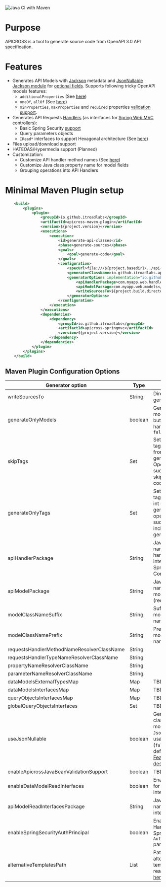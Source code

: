 
![Java CI with Maven](https://github.com/itroadlabs/apicross/actions/workflows/maven-oss-release.yml/badge.svg)

# Purpose
APICROSS is a tool to generate source code from OpenAPI 3.0 API specification.

# Features
- Generates API Models with [Jackson](https://github.com/FasterXML/jackson) metadata and [JsonNullable Jackson module](https://github.com/OpenAPITools/jackson-databind-nullable) for [optional fields](docs/OptionalFields.md). 
  Supports following tricky OpenAPI models features:
  * `additionalProperties` (See [here](docs/AdditionalProperties.md))
  * `oneOf`, `allOf`  (See [here](docs/OneOfAllOf.md))
  * `minProperties`, `maxProperties` and `required` properties [validation support](docs/MinMaxRequiredPropertiesValidation.md).  
- Generates API Requests [Handlers](docs/APIHandler.md) (as interfaces for [Spring Web MVC](https://github.com/spring-projects/spring-framework/tree/main/spring-webmvc) controllers):
  * Basic Spring Security [support](docs/SpringSecurityAuthentication.md)
  * Query parameters objects
  * `IRead*` interfaces to support Hexagonal architecture (See [here](docs/IReadInterfaces.md))
- Files upload/download support  
- HATEOAS/Hypermedia support (Planned)  
- Customization:
  * Customize API handler method names (See [here](docs/APIHandlerMethodName.md))
  * Customize Java class property name for model fields 
  * Grouping operations into API Handlers  

# Minimal Maven Plugin setup
```xml
    <build>
        <plugins>
            <plugin>
                <groupId>io.github.itroadlabs</groupId>
                <artifactId>apicross-maven-plugin</artifactId>
                <version>${project.version}</version>
                <executions>
                    <execution>
                        <id>generate-api-classes</id>
                        <phase>generate-sources</phase>
                        <goals>
                            <goal>generate-code</goal>
                        </goals>
                        <configuration>
                            <specUrl>file:///${project.basedir}/../api-specifications/api.yaml</specUrl>
                            <generatorClassName>io.github.itroadlabs.apicross.springmvc.SpringMvcCodeGenerator</generatorClassName>
                            <generatorOptions implementation="io.github.itroadlabs.apicross.springmvc.SpringMvcCodeGeneratorOptions">
                                <apiHandlerPackage>com.myapp.web.handlers</apiHandlerPackage>
                                <apiModelPackage>com.myapp.web.models</apiModelPackage>
                                <writeSourcesTo>${project.build.directory}/generated-sources/java</writeSourcesTo>
                            </generatorOptions>
                        </configuration>
                    </execution>
                </executions>
                <dependencies>
                    <dependency>
                        <groupId>io.github.itroadlabs</groupId>
                        <artifactId>apicross-springmvc</artifactId>
                        <version>${project.version}</version>
                    </dependency>
                </dependencies>
            </plugin>
        </plugins>
    </build>
```
## Maven Plugin Configuration Options

| Generator option | Type | Description |
| ---- | ---- | --- |
| writeSourcesTo | String | Directory to write generated sources |
| generateOnlyModels | boolean | Generated  only API models (if `true`) but not requests handlers. Default - `false` |
| skipTags | Set | Set of OpenAPI tags to be skipped from source code generation. Operations with such tags will be skipped within code generation |
| generateOnlyTags | Set | Set of OpenAPI tags to be included int source code generation. Only operations with such tags will be included into code generation | 
| apiHandlerPackage | String | Java package name for API handlers (Java interfaces for Spring MVC Controllers) |
| apiModelPackage | String | Java package name for API models (request/response) |
| modelClassNameSuffix | String | Suffix for API model Java class name |
| modelClassNamePrefix | String | Prefix for API model Java class name  |
| requestsHandlerMethodNameResolverClassName | String | |
| requestsHandlerTypeNameResolverClassName | String | |
| propertyNameResolverClassName | String | |
| parameterNameResolverClassName | String | |
| dataModelsExternalTypesMap | Map | TBD... |
| dataModelsInterfacesMap | Map | TBD...  |
| queryObjectsInterfacesMap | Map | TBD...  |
| globalQueryObjectsInterfaces | Set | TBD... |
| useJsonNullable | boolean | Generate Java classes for API models with `JsonNullable` class usage (`true`) or not (`false`). The default is `true`. [Feature description here](docs/OptionalFields.md)  |
| enableApicrossJavaBeanValidationSupport | boolean | TBD... |
| enableDataModelReadInterfaces | boolean | Enable generation for `IRead*` interfaces |
| apiModelReadInterfacesPackage | String | Java package name for `IRead*` interfaces |
| enableSpringSecurityAuthPrincipal | boolean | Enable for API Handlers methods Spring Security `Authorization` parameter |
| alternativeTemplatesPath | List | Path to files with alternative templates. Please read about feature [here](docs/AlternativeTemplates.md) |
